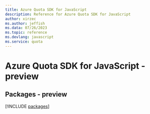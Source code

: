 ```yaml
---
title: Azure Quota SDK for JavaScript
description: Reference for Azure Quota SDK for JavaScript
author: xirzec
ms.author: jeffish
ms.data: 07/26/2023
ms.topic: reference
ms.devlang: javascript
ms.service: quota
---
```

# Azure Quota SDK for JavaScript - preview
## Packages - preview
[!INCLUDE [packages](quota-index.md)]